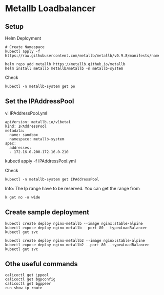 # Metallb Loadbalancer


## Setup

Helm Deployment
```
# Create Namespace
kubectl apply -f https://raw.githubusercontent.com/metallb/metallb/v0.9.8/manifests/namespace.yaml

helm repo add metallb https://metallb.github.io/metallb
helm install metallb metallb/metallb -n metallb-system
```

Check
```
kubectl -n metallb-system get po
```


## Set the IPAddressPool


vi IPAddressPool.yml
```
apiVersion: metallb.io/v1beta1
kind: IPAddressPool
metadata:
  name: sandbox
  namespace: metallb-system
spec:
  addresses:
  - 172.16.0.200-172.16.0.210
```
kubectl apply -f IPAddressPool.yml


Check
```
kubectl -n metallb-system get IPAddressPool
```

Info: The Ip range have to be reserved. You can get the range from
```
k get no -o wide
```




## Create sample deployment

```
kubectl create deploy nginx-metallb --image nginx:stable-alpine
kubectl expose deploy nginx-metallb --port 80 --type=LoadBalancer
kubectl get svc

kubectl create deploy nginx-metallb2 --image nginx:stable-alpine
kubectl expose deploy nginx-metallb2 --port 80 --type=LoadBalancer
kubectl get svc

```



## Othe useful commands

```
calicoctl get ippool
calicoctl get bgpconfig
calicoctl get bgppeer
run show ip route

```







